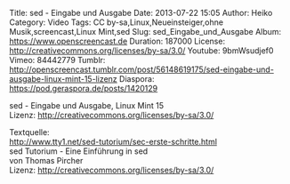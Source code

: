 Title: sed - Eingabe und Ausgabe
Date: 2013-07-22 15:05
Author: Heiko
Category: Video
Tags: CC by-sa,Linux,Neueinsteiger,ohne Musik,screencast,Linux Mint,sed
Slug: sed_Eingabe_und_Ausgabe
Album: https://www.openscreencast.de
Duration: 187000
License: http://creativecommons.org/licenses/by-sa/3.0/
Youtube: 9bmWsudjef0
Vimeo: 84442779
Tumblr: http://openscreencast.tumblr.com/post/56148619175/sed-eingabe-und-ausgabe-linux-mint-15-lizenz
Diaspora: https://pod.geraspora.de/posts/1420129

sed - Eingabe und Ausgabe, Linux Mint 15  
Lizenz: <http://creativecommons.org/licenses/by-sa/3.0/>  
  
Textquelle:  
<http://www.tty1.net/sed-tutorium/sec-erste-schritte.html>  
sed Tutorium - Eine Einführung in sed  
von Thomas Pircher  
Lizenz: <http://creativecommons.org/licenses/by-sa/3.0/>

